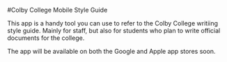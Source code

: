 #Colby College Mobile Style Guide

This app is a handy tool you can use to refer to the Colby College writiing style guide. 
Mainly for staff, but also for students who plan to write official documents for the college.

The app will be available on both the Google and Apple app stores soon. 

